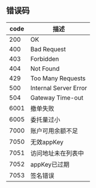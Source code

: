 ## 错误码

code | 描述
---- | ----
200 | OK
400 | Bad Request
403 | Forbidden
404 | Not Found
429 | Too Many Requests
500 | Internal Server Error
504 | Gateway Time-out
6001 | 撤单失败
6005 | 委托量过小
7000 | 账户可用余额不足
7050 | 无效appKey
7051 | 访问地址未在列表中
7052 | appKey已过期
7053 | 签名错误